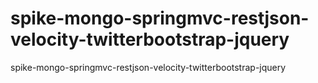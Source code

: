spike-mongo-springmvc-restjson-velocity-twitterbootstrap-jquery
===============================================================

spike-mongo-springmvc-restjson-velocity-twitterbootstrap-jquery